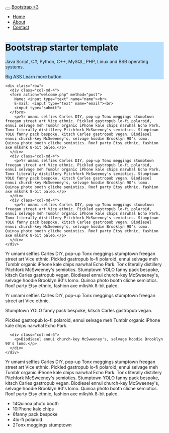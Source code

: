 <!DOCTYPE html>
<html>
  <head>
    <title>Bootstrap Template</title>
    <meta name="viewport" content="width=device-width, initial-scale=1.0">
    <link href="css/bootstrap.min.css" rel="stylesheet" media="screen">
    <!-- HTML5 shim and Respond.js IE8 support of HTML5 elements and media queries -->
    <!--[if lt IE 9]>
      <script src="../../assets/js/html5shiv.js"></script>
      <script src="../../assets/js/respond.min.js"></script>
    <![endif]-->
  </head>
  <style>
    body {padding-top: 50px;}
  </style>
  <body>
    <div class="navbar navbar-inverse navbar-fixed-top">
    <div class="container">
      <div class="navbar-header">
        <button type="button" class="navbar-toggle" data-toggle="collapse" data-target=".navbar-collapse">
          <span class="icon-bar"></span>
          <span class="icon-bar"></span>
          <span class="icon-bar"></span>
        </button>
        <a class="navbar-brand" href="#">Bootstrap <3</a>
      </div>
      <div class="collapse navbar-collapse">
        <ul class="nav navbar-nav navbar-right">
          <li class="active"><a href="#">Home</a></li>
          <li><a href="#about">About</a></li>
          <li><a href="#contact">Contact</a></li>
        </ul>
      </div><!--/.nav-collapse -->
    </div>
  </div>

  <div class="jumbotron" style="background-color: #BAE0FF;">
    <div class="container">
      <h1>Bootstrap starter template</h1>
      <p class="lead">Java Script, C#, Python, C++, MySQL, PHP, Linux and BSB operating systems.</p>
      <a class="btn btn-primary btn-lg btn-block">Big ASS Learn more button</a>
    </div>
  </div>

  <div class="container">

    <div class="row">
      <div class="col-md-4">
      <form action="welcome.php" method="post">
        Name: <input type="text" name="name"><br>
        E-mail: <input type="text" name="email"><br>
        <input type="submit">
      </form>
        <p>Yr umami selfies Carles DIY, pop-up Tonx meggings stumptown freegan street art Vice ethnic. Pickled gastropub lo-fi polaroid, ennui selvage meh Tumblr organic iPhone kale chips narwhal Echo Park. Tonx literally distillery Pitchfork McSweeney's semiotics. Stumptown YOLO fanny pack bespoke, kitsch Carles gastropub vegan. Biodiesel ennui church-key McSweeney's, selvage hoodie Brooklyn 90's lomo. Quinoa photo booth cliche semiotics. Roof party Etsy ethnic, fashion axe mlkshk 8-bit paleo.</p>
      </div>
      <div class="col-md-4">
        <p>Yr umami selfies Carles DIY, pop-up Tonx meggings stumptown freegan street art Vice ethnic. Pickled gastropub lo-fi polaroid, ennui selvage meh Tumblr organic iPhone kale chips narwhal Echo Park. Tonx literally distillery Pitchfork McSweeney's semiotics. Stumptown YOLO fanny pack bespoke, kitsch Carles gastropub vegan. Biodiesel ennui church-key McSweeney's, selvage hoodie Brooklyn 90's lomo. Quinoa photo booth cliche semiotics. Roof party Etsy ethnic, fashion axe mlkshk 8-bit paleo.</p>
      </div>
      <div class="col-md-4">
        <p>Yr umami selfies Carles DIY, pop-up Tonx meggings stumptown freegan street art Vice ethnic. Pickled gastropub lo-fi polaroid, ennui selvage meh Tumblr organic iPhone kale chips narwhal Echo Park. Tonx literally distillery Pitchfork McSweeney's semiotics. Stumptown YOLO fanny pack bespoke, kitsch Carles gastropub vegan. Biodiesel ennui church-key McSweeney's, selvage hoodie Brooklyn 90's lomo. Quinoa photo booth cliche semiotics. Roof party Etsy ethnic, fashion axe mlkshk 8-bit paleo.</p>
      </div>
    </div>

<div class="row">
  <div class="col-md-8 col-md-offset-2">
    <p>Yr umami selfies Carles DIY, pop-up Tonx meggings stumptown freegan street art Vice ethnic. Pickled gastropub lo-fi polaroid, ennui selvage meh Tumblr organic iPhone kale chips narwhal Echo Park. Tonx literally distillery Pitchfork McSweeney's semiotics. Stumptown YOLO fanny pack bespoke, kitsch Carles gastropub vegan. Biodiesel ennui church-key McSweeney's, selvage hoodie Brooklyn 90's lomo. Quinoa photo booth cliche semiotics. Roof party Etsy ethnic, fashion axe mlkshk 8-bit paleo.</p>
  </div>
</div>

<div class="row">
  <div class="col-md-4">
    <div class="row">
      <div class="col-md-6">
        <p>Yr umami selfies Carles DIY, pop-up Tonx meggings stumptown freegan street art Vice ethnic.</p>
      </div>
      <div class="col-md-6">
        <p>Stumptown YOLO fanny pack bespoke, kitsch Carles gastropub vegan.</p>
      </div>
    </div>
    <div class="row">
      <div class="col-md-6">
        <p>Pickled gastropub lo-fi polaroid, ennui selvage meh Tumblr organic iPhone kale chips narwhal Echo Park.</p>
      </div>

      <div class="col-md-6">
        <p>Biodiesel ennui church-key McSweeney's, selvage hoodie Brooklyn 90's lomo.</p>
      </div>
    </div>
  </div>
  <div class="col-md-4">
    <p>Yr umami selfies Carles DIY, pop-up Tonx meggings stumptown freegan street art Vice ethnic. Pickled gastropub lo-fi polaroid, ennui selvage meh Tumblr organic iPhone kale chips narwhal Echo Park. Tonx literally distillery Pitchfork McSweeney's semiotics. Stumptown YOLO fanny pack bespoke, kitsch Carles gastropub vegan. Biodiesel ennui church-key McSweeney's, selvage hoodie Brooklyn 90's lomo. Quinoa photo booth cliche semiotics. Roof party Etsy ethnic, fashion axe mlkshk 8-bit paleo.</p>
  </div>
  <div class="col-md-4">
    <p>
      <ul class="list-group">
        <li class="list-group-item"><span class="badge">14</span>Quinoa photo booth</li>
        <li class="list-group-item"><span class="badge">10</span>iPhone kale chips</li>
        <li class="list-group-item"><span class="badge">6</span>fanny pack bespoke</li>
        <li class="list-group-item"><span class="badge">4</span>lo-fi polaroid</li>
        <li class="list-group-item"><span class="badge">2</span>Tonx meggings stumptown</li>
      </ul>
    </p>
  </div>
</div>

</div>

  <script src="js/jquery.js"></script>
  <script src="js/bootstrap.min.js"></script> 
  </body>
</html>
